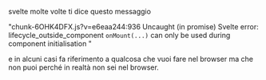 svelte molte volte ti dice questo messaggio

"chunk-6OHK4DFX.js?v=e6eaa244:936 Uncaught (in promise) Svelte error: lifecycle_outside_component
`onMount(...)` can only be used during component initialisation
"

e in alcuni casi fa riferimento a qualcosa che vuoi fare nel browser ma che non puoi perché in realtà non sei nel browser. 

